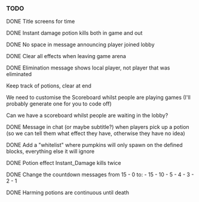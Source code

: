 ### TODO

DONE Title screens for time

DONE Instant damage potion kills both in game and out

DONE No space in message announcing player joined lobby

DONE Clear all effects when leaving game arena

DONE Elimination message shows local player, not player that was eliminated

Keep track of potions, clear at end

We need to customise the Scoreboard whilst people are playing games (I'll probably generate one for you to code off)

Can we have a scoreboard whilst people are waiting in the lobby?

DONE Message in chat (or maybe subtitle?) when players pick up a potion (so we can tell them what effect they have, otherwise they have no idea)

DONE Add a "whitelist" where pumpkins will only spawn on the defined blocks, everything else it will ignore

DONE Potion effect Instant_Damage kills twice

DONE Change the countdown messages from 15 - 0 to:
    - 15
    - 10
    - 5
    - 4
    - 3
    - 2
    - 1

DONE Harming potions are continuous until death
